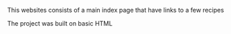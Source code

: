 This websites consists of a main index page that have links to a few recipes

The project was built on basic HTML